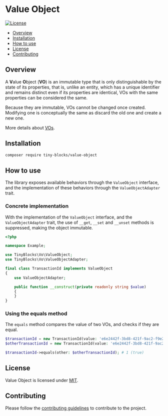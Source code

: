 # Value Object

[![License](https://img.shields.io/badge/license-MIT-green)](LICENSE)

* [Overview](#overview)
* [Installation](#installation)
* [How to use](#how-to-use)
* [License](#license)
* [Contributing](#contributing)

<div id='overview'></div> 

## Overview

A **V**alue **O**bject (**VO**) is an immutable type that is only distinguishable by the state of its properties, that
is, unlike an entity, which has a unique identifier and remains distinct even if its properties are identical, VOs with
the same properties can be considered the same.

Because they are immutable, VOs cannot be changed once created. Modifying one is conceptually the same as discard the
old one and create a new one.

More details about [VOs](https://martinfowler.com/bliki/ValueObject.html).

<div id='installation'></div>

## Installation

```bash
composer require tiny-blocks/value-object
```

<div id='how-to-use'></div>

## How to use

The library exposes available behaviors through the `ValueObject` interface, and the implementation of these behaviors
through the `ValueObjectAdapter` trait.

### Concrete implementation

With the implementation of the `ValueObject` interface, and the `ValueObjectAdapter` trait, the use of
`__get`, `__set` and `__unset` methods is suppressed, making the object immutable.

```php
<?php

namespace Example;

use TinyBlocks\Vo\ValueObject;
use TinyBlocks\Vo\ValueObjectAdapter;

final class TransactionId implements ValueObject
{
    use ValueObjectAdapter;

    public function __construct(private readonly string $value)
    {
    }
}
```

### Using the equals method

The `equals` method compares the value of two VOs, and checks if they are equal.

```php
$transactionId = new TransactionId(value: 'e6e2442f-3bd8-421f-9ac2-f9e26ac4abd2');
$otherTransactionId = new TransactionId(value: 'e6e2442f-3bd8-421f-9ac2-f9e26ac4abd2');

$transactionId->equals(other: $otherTransactionId); # 1 (true)
```

## License

Value Object is licensed under [MIT](LICENSE).

<div id='contributing'></div>

## Contributing

Please follow the [contributing guidelines](https://github.com/tiny-blocks/tiny-blocks/blob/main/CONTRIBUTING.md) to
contribute to the project.
